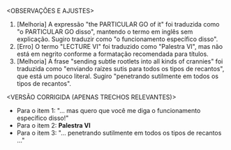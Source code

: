 <OBSERVAÇÕES E AJUSTES>
1. [Melhoria] A expressão "the PARTICULAR GO of it" foi traduzida como "o PARTICULAR GO disso", mantendo o termo em inglês sem explicação. Sugiro traduzir como "o funcionamento específico disso".
2. [Erro] O termo "LECTURE VI" foi traduzido como "Palestra VI", mas não está em negrito conforme a formatação recomendada para títulos.
3. [Melhoria] A frase "sending subtle rootlets into all kinds of crannies" foi traduzida como "enviando raízes sutis para todos os tipos de recantos", que está um pouco literal. Sugiro "penetrando sutilmente em todos os tipos de recantos".

<VERSÃO CORRIGIDA (APENAS TRECHOS RELEVANTES)>
- Para o item 1: "... mas quero que você me diga o funcionamento específico disso!"
- Para o item 2: **Palestra VI**
- Para o item 3: "... penetrando sutilmente em todos os tipos de recantos ..."